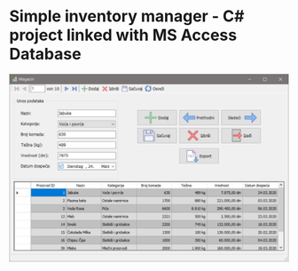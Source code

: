 # Simple inventory manager - C# project linked with MS Access Database

![preview_01](preview/preview_01.jpg)

